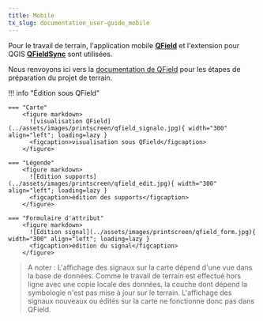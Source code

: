 ```yaml
---
title: Mobile
tx_slug: documentation_user-guide_mobile
---
```


Pour le travail de terrain, l'application mobile [**QField**](https://qfield.org/) et l'extension pour QGIS [**QFieldSync**](https://plugins.qgis.org/plugins/qfieldsync/) sont utilisées.

Nous renvoyons ici vers la [documentation de QField](https://docs.qfield.org/get-started/) pour les étapes de préparation du projet de terrain.

!!! info "Édition sous QField"

    === "Carte"
        <figure markdown>
          ![visualisation QField](../assets/images/printscreen/qfield_signalo.jpg){ width="300" align="left"; loading=lazy }
          <figcaption>visualisation sous QField</figcaption>
        </figure>

    === "Légende"
        <figure markdown>
          ![Edition supports](../assets/images/printscreen/qfield_edit.jpg){ width="300" align="left"; loading=lazy }
          <figcaption>édition des supports</figcaption>
        </figure>

    === "Formulaire d'attribut"
        <figure markdown>
          ![Edition signal](../assets/images/printscreen/qfield_form.jpg){ width="300" align="left"; loading=lazy }
          <figcaption>édition du signal</figcaption>
        </figure>

> A noter : L'affichage des signaux sur la carte dépend d'une vue dans la base de données. Comme le travail de terrain est effectué hors ligne avec une copie locale des données, la couche dont dépend la symbologie n'est pas mise à jour sur le terrain. L'affichage des signaux nouveaux ou édités sur la carte ne fonctionne donc pas dans QField.
